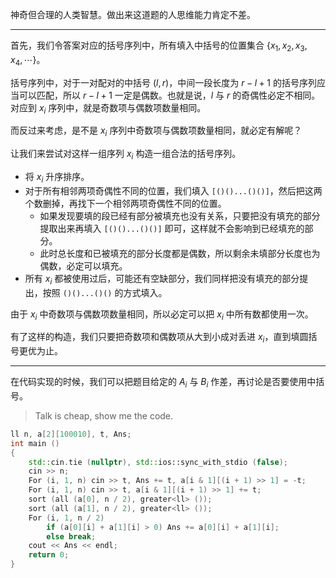 神奇但合理的人类智慧。做出来这道题的人思维能力肯定不差。

---

首先，我们令答案对应的括号序列中，所有填入中括号的位置集合 $\left\{x_1, x_2, x_3, x_4, \cdots\right\}$。

括号序列中，对于一对配对的中括号 $(l, r)$，中间一段长度为 $r - l + 1$ 的括号序列应当可以匹配，所以 $r - l + 1$ 一定是偶数。也就是说，$l$ 与 $r$ 的奇偶性必定不相同。对应到 $x_i$ 序列中，就是奇数项与偶数项数量相同。

而反过来考虑，是不是 $x_i$ 序列中奇数项与偶数项数量相同，就必定有解呢？

让我们来尝试对这样一组序列 $x_i$ 构造一组合法的括号序列。

* 将 $x_i$ 升序排序。
* 对于所有相邻两项奇偶性不同的位置，我们填入 ```[()()...()()]```，然后把这两个数删掉，再找下一个相邻两项奇偶性不同的位置。
  * 如果发现要填的段已经有部分被填充也没有关系，只要把没有填充的部分提取出来再填入 ```[()()...()()]``` 即可，这样就不会影响到已经填充的部分。
  * 此时总长度和已被填充的部分长度都是偶数，所以剩余未填部分长度也为偶数，必定可以填充。
* 所有 $x_i$ 都被使用过后，可能还有空缺部分，我们同样把没有填充的部分提出，按照 ```()()...()()``` 的方式填入。

由于 $x_i$ 中奇数项与偶数项数量相同，所以必定可以把 $x_i$ 中所有数都使用一次。

有了这样的构造，我们只要把奇数项和偶数项从大到小成对丢进 $x_i$，直到填圆括号更优为止。

---

在代码实现的时候，我们可以把题目给定的 $A_i$ 与 $B_i$ 作差，再讨论是否要使用中括号。

> Talk is cheap, show me the code.

```cpp
ll n, a[2][100010], t, Ans;
int main ()
{
	std::cin.tie (nullptr), std::ios::sync_with_stdio (false);
	cin >> n;
	For (i, 1, n) cin >> t, Ans += t, a[i & 1][(i + 1) >> 1] = -t;
	For (i, 1, n) cin >> t, a[i & 1][(i + 1) >> 1] += t;
	sort (all (a[0], n / 2), greater<ll> ());
	sort (all (a[1], n / 2), greater<ll> ());
	For (i, 1, n / 2)
		if (a[0][i] + a[1][i] > 0) Ans += a[0][i] + a[1][i];
		else break;
	cout << Ans << endl;
	return 0;
}
```